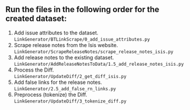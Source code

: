 ## Run the files in the following order for the created dataset:
1. Add issue attributes to the dataset. \
`LinkGenerator/BTLinkScrape/0_add_issue_attributes.py` 
2. Scrape release notes from the Isis website. \
`LinkGenerator/ScrapeReleaseNotes/scrape_release_notes_isis.py`
3. Add release notes to the existing dataset. \
`LinkGenerator/AddReleaseNotesToData/1.5_add_release_notes_isis.py` 
4. Process the Diff. \
`LinkGenerator/UpdateDiff/2_get_diff_isis.py`
5. Add false links for the release notes. \
`LinkGenerator/2.5_add_false_rn_links.py`
6. Preprocess (tokenize) the Diff. \
`LinkGenerator/UpdateDiff/3_tokenize_diff.py`